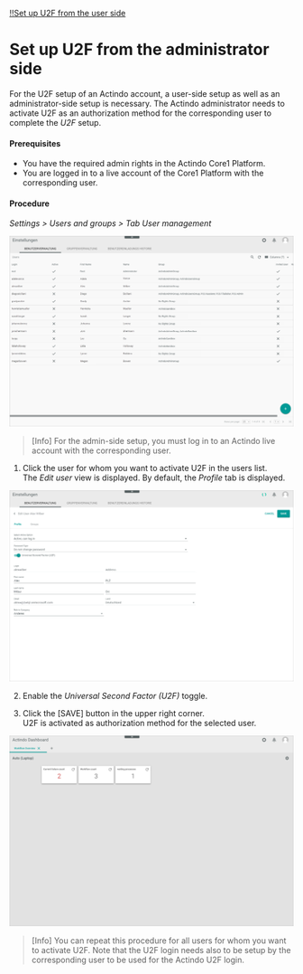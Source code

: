 [!!Set up U2F from the user side](./01_UserSetupActindo.md)


# Set up U2F from the administrator side

For the U2F setup of an Actindo account, a user-side setup as well as an administrator-side setup is necessary. The Actindo administrator needs to activate U2F as an authorization method for the corresponding user to complete the *U2F* setup.

#### Prerequisites

- You have the required admin rights in the Actindo Core1 Platform.
- You are logged in to a live account of the Core1 Platform with the corresponding user.

#### Procedure

*Settings > Users and groups > Tab User management*

![User management](../../../Assets/Screenshots/Settings/UsersGroups/UserManagement/UserManagement.png "[User management]")

> [Info] For the admin-side setup, you must log in to an Actindo live account with the corresponding user.

1. Click the user for whom you want to activate U2F in the users list.     
  The *Edit user* view is displayed. By default, the *Profile* tab is displayed.

  ![Edit user profile](../../../Assets/Screenshots/Settings/UsersGroups/UserManagement/EditUserProfile.png "[Edit user profile]")

2. Enable the *Universal Second Factor (U2F)* toggle.

3. Click the [SAVE] button in the upper right corner.     
  U2F is activated as authorization method for the selected user.

  ![Actindo dashboard](../../../Assets/Screenshots/ActindoDashboard/ActindoDashboard.png "[Actindo dashboard]")

> [Info] You can repeat this procedure for all users for whom you want to activate U2F. Note that the U2F login needs also to be setup by the corresponding user to be used for the Actindo U2F login.
